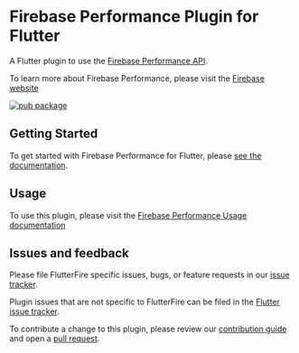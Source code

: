 # Firebase Performance Plugin for Flutter

A Flutter plugin to use the [Firebase Performance API](https://firebase.google.com/docs/perf-mon/).

To learn more about Firebase Performance, please visit the [Firebase website](https://firebase.google.com/products/performance)

[![pub package](https://img.shields.io/pub/v/firebase_performance.svg)](https://pub.dev/packages/firebase_performance)

## Getting Started

To get started with Firebase Performance for Flutter, please [see the documentation](https://firebase.google.com/docs/perf-mon/flutter/get-started).

## Usage

To use this plugin, please visit the [Firebase Performance Usage documentation](https://firebase.google.com/docs/perf-mon/flutter/get-started)

## Issues and feedback

Please file FlutterFire specific issues, bugs, or feature requests in our [issue tracker](https://github.com/firebase/flutterfire/issues/new).

Plugin issues that are not specific to FlutterFire can be filed in the [Flutter issue tracker](https://github.com/flutter/flutter/issues/new).

To contribute a change to this plugin,
please review our [contribution guide](https://github.com/firebase/flutterfire/blob/master/CONTRIBUTING.md)
and open a [pull request](https://github.com/firebase/flutterfire/pulls).
